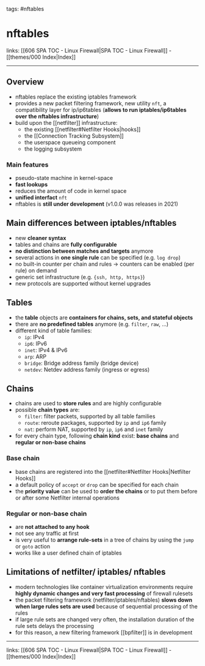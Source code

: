 tags: #nftables

# nftables

links: [[606 SPA TOC - Linux Firewall|SPA TOC - Linux Firewall]] - [[themes/000 Index|Index]]

---

## Overview

- nftables replace the existing iptables framework
- provides a new packet filtering framework, new utility `nft`, a compatibility layer for ip/ip6tables (**allows to run iptables/ip6tables over the nftables infrastructure**)
- build upon the [[netfilter]] infrastructure:
	- the existing [[netfilter#Netfilter Hooks|hooks]]
	- the [[Connection Tracking Subsystem]]
	- the userspace queueing component
	- the logging subsystem

### Main features

- pseudo-state machine in kernel-space
- **fast lookups**
- reduces the amount of code in kernel space
- **unified interfact** `nft`
- nftables is **still under development** (v1.0.0 was releases in 2021)

## Main differences between iptables/nftables

- new **cleaner syntax**
- tables and chains are **fully configurable**
- **no distinction between matches and targets** anymore
- several actions in **one single rule** can be specified (e.g. `log drop`)
- no built-in counter per chain and rules $\rightarrow$ counters can be enabled (per rule) on demand
- generic set infrastructure (e.g. `{ssh, http, https}`)
- new protocols are supported without kernel upgrades

## Tables

- the **table** objects are **containers for chains, sets, and stateful objects**
- there are **no predefined tables** anymore (e.g. `filter`, `raw`, ...)
- different kind of table families:
	- `ip`: IPv4
	- `ip6`: IPv6
	- `inet`: IPv4 & IPv6
	- `arp`: ARP
	- `bridge`: Bridge address family (bridge device)
	- `netdev`: Netdev address family (ingress or egress)

## Chains

- chains are used to **store rules** and are highly configurable
- possible **chain types** are:
	- `filter`: filter packets, supported by all table families
	- `route`: reroute packages, supported by `ip` and `ip6` family
	- `nat`: perform NAT, supported by `ip`, `ip6` and `inet` family
- for every chain type, following **chain kind** exist: **base chains** and **regular or non-base chains**

### Base chain

- base chains are registered into the [[netfilter#Netfilter Hooks|Netfilter Hooks]]
- a default policy of `accept` or `drop` can be specified for each chain
- the **priority value** can be used to **order the chains** or to put them before or after some Netfilter internal operations

### Regular or non-base chain

- are **not attached to any hook**
- not see any traffic at first
- is very useful to **arrange rule-sets** in a tree of chains by using the `jump` or `goto` action
- works like a user defined chain of iptables

## Limitations of netfilter/ iptables/ nftables

- modern technologies like container virtualization environments require **highly dynamic changes and very fast processing** of firewall rulesets
- the packet filtering framework (netfilter/iptables/nftables) **slows down when large rules sets are used** because of sequential processing of the rules
- if large rule sets are changed very often, the installation duration of the rule sets delays the processing
- for this reason, a new filtering framework [[bpfilter]] is in development

---
links: [[606 SPA TOC - Linux Firewall|SPA TOC - Linux Firewall]] - [[themes/000 Index|Index]]